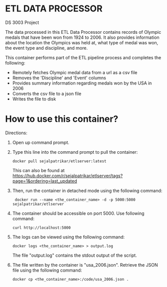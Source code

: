 # ETL DATA PROCESSOR
DS 3003 Project

The data processed in this ETL Data Processor contains records of Olympic medals that have been won from 1924 to 2006. It also provides information about the location the Olympics was held at, what type of medal was won, the event type and discipline, and more. 

This container performs part of the ETL pipeline process and completes the following: 
- Remotely fetches Olympic medal data from a url as a csv file
- Removes the 'Discipline' and 'Event' columns
- Provides summary information regarding medals won by the USA in 2006
- Converts the csv file to a json file
- Writes the file to disk

# How to use this container?

Directions: 

1. Open up command prompt. 
2. Type this line into the command prompt to pull the container:
	```
	docker pull sejalpatrikar/etlserver:latest
	```
   This can also be found at https://hub.docker.com/r/sejalpatrikar/etlserver/tags?page=1&ordering=last_updated

3. Then, run the container in detached mode using the following command:

        docker run --name <the_container_name> -d -p 5000:5000 sejalpatrikar/etlserver

4. The container should be accessible on port 5000. Use following command: 
	```
	curl http://localhost:5000
	```
5. The logs can be viewed using the following command: 
	```
	docker logs <the_container_name> > output.log
	```
   The file "output.log" contains the stdout output of the script.
                
6. The file written by the container is "usa_2006.json". Retrieve the JSON file using the following command:
	```
	docker cp <the_container_name>:/code/usa_2006.json .
	```

   
   
